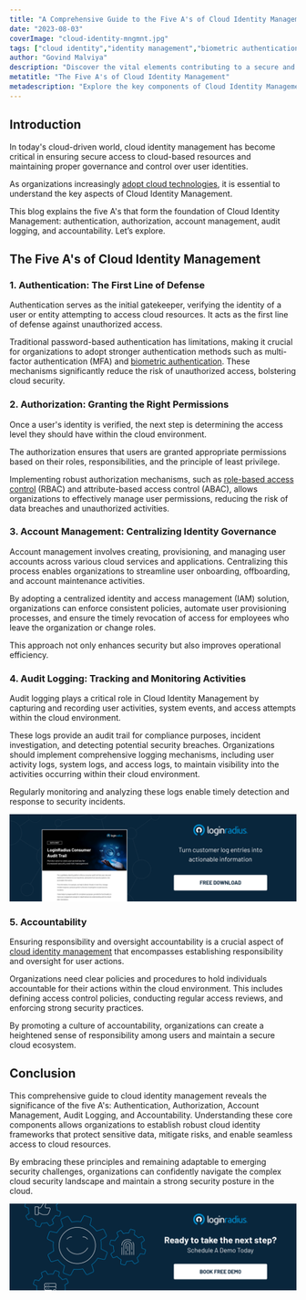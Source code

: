 ```yaml
---
title: "A Comprehensive Guide to the Five A's of Cloud Identity Management"
date: "2023-08-03"
coverImage: "cloud-identity-mngmnt.jpg"
tags: ["cloud identity","identity management","biometric authentication"]
author: "Govind Malviya"
description: "Discover the vital elements contributing to a secure and efficient cloud identity framework, from strong authentication methods to centralized account management and comprehensive audit logging."
metatitle: "The Five A's of Cloud Identity Management"
metadescription: "Explore the key components of Cloud Identity Management: authentication, authorization, account management, audit logging, and accountability."
---
```

## Introduction

In today's cloud-driven world, cloud identity management has become critical in ensuring secure access to cloud-based resources and maintaining proper governance and control over user identities. 

As organizations increasingly [adopt cloud technologies](https://www.loginradius.com/blog/growth/business-advantages-cloud-computing/), it is essential to understand the key aspects of Cloud Identity Management.  

This blog explains the five A's that form the foundation of Cloud Identity Management: authentication, authorization, account management, audit logging, and accountability. Let’s explore. 

## The Five A's of Cloud Identity Management

### 1. Authentication: The First Line of Defense

Authentication serves as the initial gatekeeper, verifying the identity of a user or entity attempting to access cloud resources. It acts as the first line of defense against unauthorized access. 

Traditional password-based authentication has limitations, making it crucial for organizations to adopt stronger authentication methods such as multi-factor authentication (MFA) and [biometric authentication](https://www.loginradius.com/blog/identity/what-is-mob-biometric-authentication/). These mechanisms significantly reduce the risk of unauthorized access, bolstering cloud security.

### 2. Authorization: Granting the Right Permissions 

Once a user's identity is verified, the next step is determining the access level they should have within the cloud environment. 

The authorization ensures that users are granted appropriate permissions based on their roles, responsibilities, and the principle of least privilege. 

Implementing robust authorization mechanisms, such as [role-based access control](https://www.loginradius.com/role-management/) (RBAC) and attribute-based access control (ABAC), allows organizations to effectively manage user permissions, reducing the risk of data breaches and unauthorized activities.

### 3. Account Management: Centralizing Identity Governance

Account management involves creating, provisioning, and managing user accounts across various cloud services and applications. Centralizing this process enables organizations to streamline user onboarding, offboarding, and account maintenance activities. 

By adopting a centralized identity and access management (IAM) solution, organizations can enforce consistent policies, automate user provisioning processes, and ensure the timely revocation of access for employees who leave the organization or change roles. 

This approach not only enhances security but also improves operational efficiency.

### 4. Audit Logging: Tracking and Monitoring Activities 

Audit logging plays a critical role in Cloud Identity Management by capturing and recording user activities, system events, and access attempts within the cloud environment. 

These logs provide an audit trail for compliance purposes, incident investigation, and detecting potential security breaches. Organizations should implement comprehensive logging mechanisms, including user activity logs, system logs, and access logs, to maintain visibility into the activities occurring within their cloud environment. 

Regularly monitoring and analyzing these logs enable timely detection and response to security incidents.

[![DS-consumer-audit-trail](DS-consumer-audit-trail.png)](https://www.loginradius.com/resource/loginradius-consumer-audit-trail)

### 5. Accountability

Ensuring responsibility and oversight accountability is a crucial aspect of [cloud identity management](https://www.loginradius.com/blog/identity/what-is-cloud-identity-and-its-benefits/) that encompasses establishing responsibility and oversight for user actions.

Organizations need clear policies and procedures to hold individuals accountable for their actions within the cloud environment. This includes defining access control policies, conducting regular access reviews, and enforcing strong security practices. 

By promoting a culture of accountability, organizations can create a heightened sense of responsibility among users and maintain a secure cloud ecosystem.

## Conclusion

This comprehensive guide to cloud identity management reveals the significance of the five A's: Authentication, Authorization, Account Management, Audit Logging, and Accountability. Understanding these core components allows organizations to establish robust cloud identity frameworks that protect sensitive data, mitigate risks, and enable seamless access to cloud resources. 

By embracing these principles and remaining adaptable to emerging security challenges, organizations can confidently navigate the complex cloud security landscape and maintain a strong security posture in the cloud.

[![book-a-free-demo-loginradius](../../assets/book-a-demo-loginradius.png)](https://www.loginradius.com/book-a-demo/)
